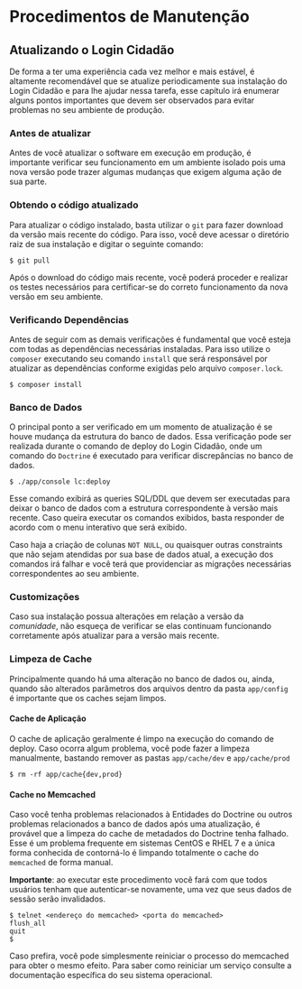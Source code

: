Procedimentos de Manutenção
===========================

Atualizando o Login Cidadão
---------------------------

De forma a ter uma experiência cada vez melhor e mais estável, é altamente
recomendável que se atualize periodicamente sua instalação do Login Cidadão e para
lhe ajudar nessa tarefa, esse capítulo irá enumerar alguns pontos importantes que
devem ser observados para evitar problemas no seu ambiente de produção.

### Antes de atualizar

Antes de você atualizar o software em execução em produção, é importante verificar
seu funcionamento em um ambiente isolado pois uma nova versão pode trazer algumas
mudanças que exigem alguma ação de sua parte.

### Obtendo o código atualizado

Para atualizar o código instalado, basta utilizar o `git` para fazer download da
versão mais recente do código. Para isso, você deve acessar o diretório raiz de
sua instalação e digitar o seguinte comando:

    $ git pull

Após o download do código mais recente, você poderá proceder e realizar os testes
necessários para certificar-se do correto funcionamento da nova versão em seu
ambiente.

### Verificando Dependências

Antes de seguir com as demais verificações é fundamental que você esteja com todas
as dependências necessárias instaladas. Para isso utilize o `composer` executando
seu comando `install` que será responsável por atualizar as dependências conforme
exigidas pelo arquivo `composer.lock`.

    $ composer install

### Banco de Dados

O principal ponto a ser verificado em um momento de atualização é se houve mudança
da estrutura do banco de dados. Essa verificação pode ser realizada durante o
comando de deploy do Login Cidadão, onde um comando do `Doctrine` é executado
para verificar discrepâncias no banco de dados.

    $ ./app/console lc:deploy

Esse comando exibirá as queries SQL/DDL que devem ser executadas para deixar o
banco de dados com a estrutura correspondente à versão mais recente. Caso queira
executar os comandos exibidos, basta responder de acordo com o menu interativo
que será exibido.

Caso haja a criação de colunas `NOT NULL`, ou quaisquer outras constraints que não
sejam atendidas por sua base de dados atual, a execução dos comandos irá falhar e
você terá que providenciar as migrações necessárias correspondentes ao seu ambiente.

### Customizações

Caso sua instalação possua alterações em relação a versão da *comunidade*, não
esqueça de verificar se elas continuam funcionando corretamente após atualizar
para a versão mais recente.

### Limpeza de Cache

Principalmente quando há uma alteração no banco de dados ou, ainda, quando são
alterados parâmetros dos arquivos dentro da pasta `app/config` é importante que
os caches sejam limpos.

#### Cache de Aplicação

O cache de aplicação geralmente é limpo na execução do comando de deploy. Caso
ocorra algum problema, você pode fazer a limpeza manualmente, bastando remover
as pastas `app/cache/dev` e `app/cache/prod`
 
    $ rm -rf app/cache{dev,prod}
     
#### Cache no Memcached

Caso você tenha problemas relacionados à Entidades do Doctrine ou outros
problemas relacionados a banco de dados após uma atualização, é provável que
a limpeza do cache de metadados do Doctrine tenha falhado. Esse é um problema
frequente em sistemas CentOS e RHEL 7 e a única forma conhecida de contorná-lo
é limpando totalmente o cache do `memcached` de forma manual.

**Importante**: ao executar este procedimento você fará com que todos usuários
tenham que autenticar-se novamente, uma vez que seus dados de sessão serão
invalidados.

    $ telnet <endereço do memcached> <porta do memcached>
    flush_all
    quit
    $ 

Caso prefira, você pode simplesmente reiniciar o processo do memcached para obter
o mesmo efeito. Para saber como reiniciar um serviço consulte a documentação
específica do seu sistema operacional.
